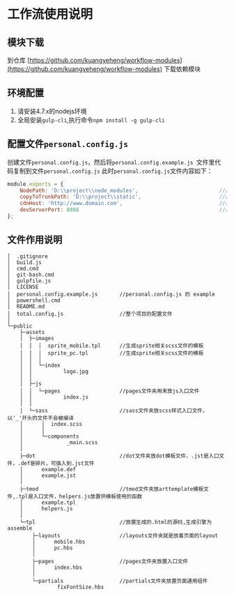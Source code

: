 # 工作流使用说明

## 模块下载
到仓库 [https://github.com/kuangyeheng/workflow-modules](https://github.com/kuangyeheng/workflow-modules) 下载依赖模块

## 环境配置
1. 请安装4.7.x的nodejs环境
2. 全局安装`gulp-cli`,执行命令`npm install -g gulp-cli`

## 配置文件`personal.config.js`
创建文件`personal.config.js`，然后将`personal.config.example.js `文件里代码复制到文件`personal.config.js`
此时`personal.config.js`文件内容如下：
```javascript
module.exports = {
    NodePath: 'D:\\project\\node_modules',                          //配置node_modules的路径
    copyToTrunkPath: 'D:\\project\\static',                         //配置生产文件的存放路径
    cdnHost: 'http://www.domain.com',                               //配置全局请求地址
    devServerPort: 8888                                             //配置开发服务器的端口
};
```

## 文件作用说明
```
│  .gitignore
│  build.js
│  cmd.cmd
│  git-bash.cmd
│  gulpfile.js
│  LICENSE
│  personal.config.example.js       //personal.config.js 的 example
│  powershell.cmd
│  README.md
│  total.config.js                  //整个项目的配置文件
│
└─public
    ├─assets
    │  ├─images
    │  │  │  sprite_mobile.tpl      //生成sprite相关scss文件的模板
    │  │  │  sprite_pc.tpl          //生成sprite相关scss文件的模板
    │  │  │
    │  │  └─index
    │  │          logo.jpg
    │  │
    │  ├─js
    │  │  └─pages                   //pages文件夹用来放js入口文件
    │  │          index.js
    │  │
    │  └─sass                       //sass文件夹放scss样式入口文件，以'_'开头的文件不会被编译
    │      │  index.scss
    │      │
    │      └─components
    │              _main.scss
    │
    ├─dot                           //dot文件夹放dot模板文件，.jst是入口文件，.def是碎片，可插入到.jst文件
    │      example.def
    │      example.jst
    │
    ├─tmod                          //tmod文件夹放arttemplate模板文件,.tpl是入口文件，helpers.js放置供模板使用的函数
    │      example.tpl
    │      helpers.js
    │
    └─tpl                           //放置生成的.html的源码,生成引擎为assemble
        ├─layouts                   //layouts文件夹就是放着页面的layout
        │      mobile.hbs
        │      pc.hbs
        │
        ├─pages                     //pages文件夹放置入口文件
        │      index.hbs
        │
        └─partials                  //partials文件夹放置页面通用组件
                fixFontSize.hbs
```